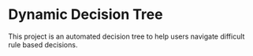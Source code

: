 # Dynamic Decision Tree
This project is an automated decision tree to help users navigate difficult rule based decisions. 
